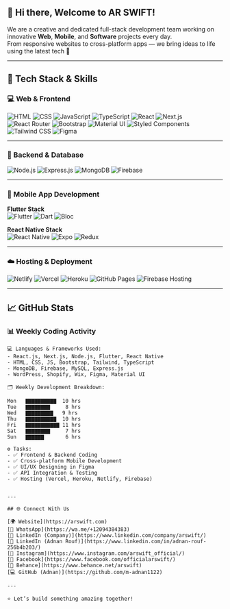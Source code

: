 ## 👋 Hi there, Welcome to AR SWIFT!

We are a creative and dedicated full-stack development team working on innovative **Web**, **Mobile**, and **Software** projects every day.  
From responsive websites to cross-platform apps — we bring ideas to life using the latest tech 🚀

---

## 🚀 Tech Stack & Skills

### 💻 Web & Frontend

![HTML](https://img.shields.io/badge/HTML5-E34F26?style=for-the-badge&logo=html5&logoColor=white)
![CSS](https://img.shields.io/badge/CSS3-1572B6?style=for-the-badge&logo=css3&logoColor=white)
![JavaScript](https://img.shields.io/badge/JavaScript-F7DF1E?style=for-the-badge&logo=javascript&logoColor=black)
![TypeScript](https://img.shields.io/badge/TypeScript-3178C6?style=for-the-badge&logo=typescript&logoColor=white)
![React](https://img.shields.io/badge/React-20232A?style=for-the-badge&logo=react&logoColor=61DAFB)
![Next.js](https://img.shields.io/badge/Next.js-000000?style=for-the-badge&logo=nextdotjs&logoColor=white)
![React Router](https://img.shields.io/badge/React_Router-CA4245?style=for-the-badge&logo=react-router&logoColor=white)
![Bootstrap](https://img.shields.io/badge/Bootstrap-563D7C?style=for-the-badge&logo=bootstrap&logoColor=white)
![Material UI](https://img.shields.io/badge/Material_UI-007FFF?style=for-the-badge&logo=mui&logoColor=white)
![Styled Components](https://img.shields.io/badge/Styled--Components-DB7093?style=for-the-badge&logo=styled-components&logoColor=white)
![Tailwind CSS](https://img.shields.io/badge/TailwindCSS-06B6D4?style=for-the-badge&logo=tailwindcss&logoColor=white)
![Figma](https://img.shields.io/badge/Figma-F24E1E?style=for-the-badge&logo=figma&logoColor=white)

---

### 🧠 Backend & Database

![Node.js](https://img.shields.io/badge/Node.js-339933?style=for-the-badge&logo=nodedotjs&logoColor=white)
![Express.js](https://img.shields.io/badge/Express.js-000000?style=for-the-badge&logo=express&logoColor=white)
![MongoDB](https://img.shields.io/badge/MongoDB-4EA94B?style=for-the-badge&logo=mongodb&logoColor=white)
![Firebase](https://img.shields.io/badge/Firebase-FFCA28?style=for-the-badge&logo=firebase&logoColor=black)

---

### 📱 Mobile App Development

**Flutter Stack**  
![Flutter](https://img.shields.io/badge/Flutter-02569B?style=for-the-badge&logo=flutter&logoColor=white)
![Dart](https://img.shields.io/badge/Dart-0175C2?style=for-the-badge&logo=dart&logoColor=white)
![Bloc](https://img.shields.io/badge/BLoC-43B883?style=for-the-badge&logo=bloc&logoColor=white)

**React Native Stack**  
![React Native](https://img.shields.io/badge/React_Native-20232A?style=for-the-badge&logo=react&logoColor=61DAFB)
![Expo](https://img.shields.io/badge/Expo-000020?style=for-the-badge&logo=expo&logoColor=white)
![Redux](https://img.shields.io/badge/Redux-764ABC?style=for-the-badge&logo=redux&logoColor=white)

---

### ☁️ Hosting & Deployment

![Netlify](https://img.shields.io/badge/Netlify-00C7B7?style=for-the-badge&logo=netlify&logoColor=white)
![Vercel](https://img.shields.io/badge/Vercel-000000?style=for-the-badge&logo=vercel&logoColor=white)
![Heroku](https://img.shields.io/badge/Heroku-430098?style=for-the-badge&logo=heroku&logoColor=white)
![GitHub Pages](https://img.shields.io/badge/GitHub_Pages-222222?style=for-the-badge&logo=github&logoColor=white)
![Firebase Hosting](https://img.shields.io/badge/Firebase_Hosting-FFCA28?style=for-the-badge&logo=firebase&logoColor=black)

---

## 📈 GitHub Stats


### 📊 Weekly Coding Activity

```text
💻 Languages & Frameworks Used:
- React.js, Next.js, Node.js, Flutter, React Native
- HTML, CSS, JS, Bootstrap, Tailwind, TypeScript
- MongoDB, Firebase, MySQL, Express.js
- WordPress, Shopify, Wix, Figma, Material UI

🗂️ Weekly Development Breakdown:

Mon   ▇▇▇▇▇▇▇▇▇▇  10 hrs  
Tue   ▇▇▇▇▇▇▇▇     8 hrs  
Wed   ▇▇▇▇▇▇▇▇▇   9 hrs  
Thu   ▇▇▇▇▇▇▇▇▇▇  10 hrs  
Fri   ▇▇▇▇▇▇▇▇▇▇▇ 11 hrs  
Sat   ▇▇▇▇▇▇▇▇     7 hrs  
Sun   ▇▇▇▇▇▇       6 hrs

⚙️ Tasks:
- ✅ Frontend & Backend Coding
- ✅ Cross-platform Mobile Development
- ✅ UI/UX Designing in Figma
- ✅ API Integration & Testing
- ✅ Hosting (Vercel, Heroku, Netlify, Firebase)


---

## 🌐 Connect With Us

[🌍 Website](https://arswift.com)  
[💬 WhatsApp](https://wa.me/+12094384383)  
[🔗 LinkedIn (Company)](https://www.linkedin.com/company/arswift/)  
[👤 LinkedIn (Adnan Rouf)](https://www.linkedin.com/in/adnan-rouf-256b4b203/)  
[📸 Instagram](https://www.instagram.com/arswift_official/)  
[📘 Facebook](https://www.facebook.com/officialarswift/)  
[🎨 Behance](https://www.behance.net/arswift)  
[💻 GitHub (Adnan)](https://github.com/m-adnan1122)

---

⭐️ Let’s build something amazing together!
